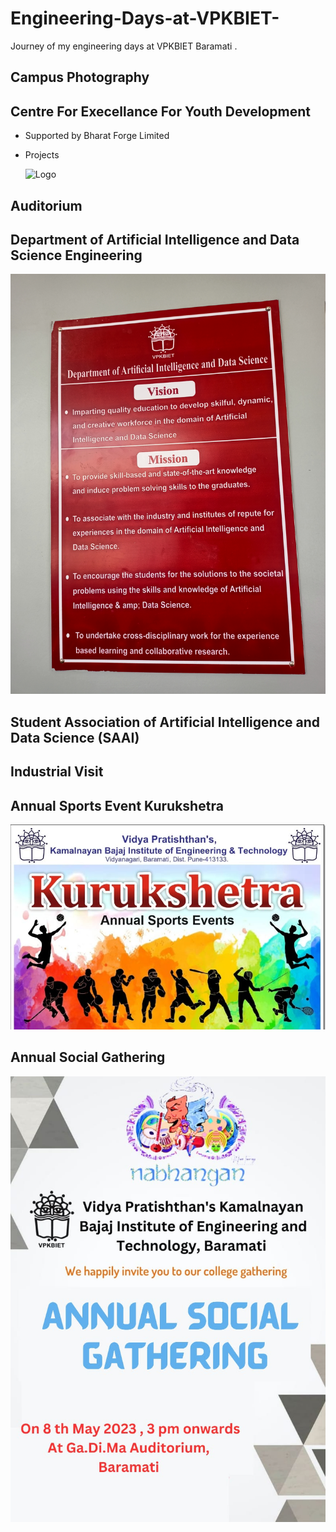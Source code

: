 
# Engineering-Days-at-VPKBIET-
Journey of my engineering days at VPKBIET Baramati .

##  Campus Photography

## Centre For Execellance For Youth Development 

- Supported by Bharat Forge Limited

- Projects

  ![Logo]()

## Auditorium 

## Department of Artificial Intelligence and Data Science Engineering 


  ![Logo](https://github.com/yashraj9011/Engineering-Days-at-VPKBIET/blob/main/Images/IMG20231011142010.jpg)
## Student Association of Artificial Intelligence and Data Science (SAAI)
## Industrial Visit 

## Annual Sports Event Kurukshetra
  ![Logo](https://github.com/yashraj9011/Engineering-Days-at-VPKBIET/blob/main/Images/IMG-20230503-WA0015.jpg)
## Annual Social Gathering 
  ![Logo](https://github.com/yashraj9011/Engineering-Days-at-VPKBIET/blob/main/Images/IMG-20230508-WA0029.jpg)
  
## 



